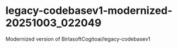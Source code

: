 # legacy-codebasev1-modernized-20251003_022049
Modernized version of BirlasoftCogitoai/legacy-codebasev1

